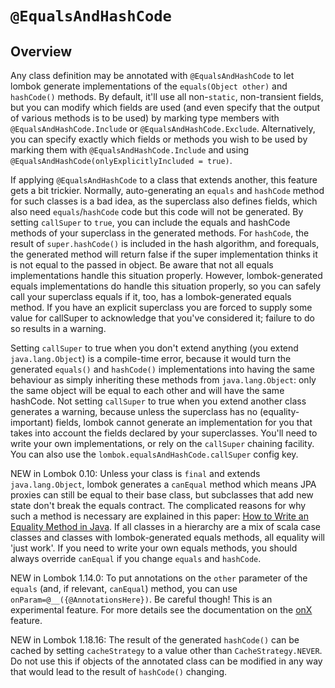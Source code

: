 # `@EqualsAndHashCode`

## Overview


Any class definition may be annotated with `@EqualsAndHashCode` to let lombok generate implementations of the `equals(Object other)` and `hashCode()` methods. 
By default, it'll use all non-`static`, non-transient fields, but you can modify which fields are used (and even specify that the output of various methods is to be used) by marking type members with `@EqualsAndHashCode.Include` or `@EqualsAndHashCode.Exclude`. 
Alternatively, you can specify exactly which fields or methods you wish to be used by marking them with `@EqualsAndHashCode.Include` and using `@EqualsAndHashCode(onlyExplicitlyIncluded = true)`.


If applying `@EqualsAndHashCode` to a class that extends another, this feature gets a bit trickier. 
Normally, auto-generating an `equals` and `hashCode` method for such classes is a bad idea, as the superclass also defines fields, which also need `equals`/`hashCode` code but this code will not be generated. 
By setting `callSuper` to `true`, you can include the equals and hashCode methods of your superclass in the generated methods. 
For `hashCode`, the result of `super.hashCode()` is included in the hash algorithm, and forequals, the generated method will return false if the super implementation thinks it is not equal to the passed in object. 
Be aware that not all equals implementations handle this situation properly. 
However, lombok-generated equals implementations do handle this situation properly, so you can safely call your superclass equals if it, too, has a lombok-generated equals method. 
If you have an explicit superclass you are forced to supply some value for callSuper to acknowledge that you've considered it; failure to do so results in a warning.


Setting `callSuper` to true when you don't extend anything (you extend `java.lang.Object`) is a compile-time error, because it would turn the generated `equals()` and `hashCode()` implementations into having the same behaviour as simply inheriting these methods from `java.lang.Object`: 
only the same object will be equal to each other and will have the same hashCode. 
Not setting `callSuper` to true when you extend another class generates a warning, because unless the superclass has no (equality-important) fields, lombok cannot generate an implementation for you that takes into account the fields declared by your superclasses. 
You'll need to write your own implementations, or rely on the `callSuper` chaining facility. 
You can also use the `lombok.equalsAndHashCode.callSuper` config key.


NEW in Lombok 0.10: Unless your class is `final` and extends `java.lang.Object`, lombok generates a `canEqual` method which means JPA proxies can still be equal to their base class, but subclasses that add new state don't break the equals contract. 
The complicated reasons for why such a method is necessary are explained in this paper: [How to Write an Equality Method in Java](). 
If all classes in a hierarchy are a mix of scala case classes and classes with lombok-generated equals methods, all equality will 'just work'. 
If you need to write your own equals methods, you should always override `canEqual` if you change `equals` and `hashCode`.


NEW in Lombok 1.14.0: To put annotations on the `other` parameter of the `equals` (and, if relevant, `canEqual`) method, you can use `onParam=@__({@AnnotationsHere})`. 
Be careful though! This is an experimental feature. For more details see the documentation on the [onX]() feature.


NEW in Lombok 1.18.16: The result of the generated `hashCode()` can be cached by setting `cacheStrategy` to a value other than `CacheStrategy.NEVER`. 
Do not use this if objects of the annotated class can be modified in any way that would lead to the result of `hashCode()` changing.